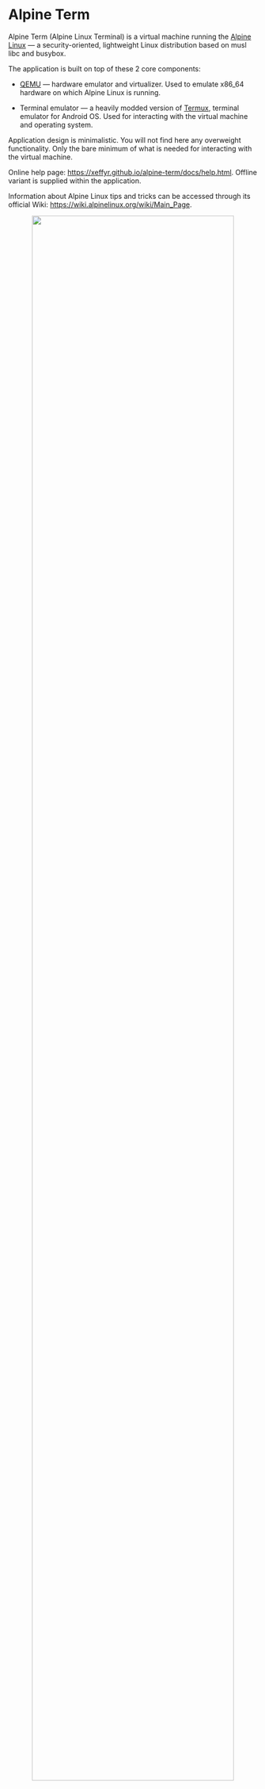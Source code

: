 # Alpine Term

Alpine Term (Alpine Linux Terminal) is a virtual machine running the
[Alpine Linux](https://alpinelinux.org) — a security-oriented, lightweight
Linux distribution based on musl libc and busybox.

The application is built on top of these 2 core components:

 - [QEMU](https://qemu.org) — hardware emulator and virtualizer. Used to
   emulate x86_64 hardware on which Alpine Linux is running.

 - Terminal emulator — a heavily modded version of [Termux](https://github.com/termux),
   terminal emulator for Android OS. Used for interacting with the virtual machine and
   operating system.

Application design is minimalistic. You will not find here any overweight
functionality. Only the bare minimum of what is needed for interacting with
the virtual machine.

Online help page: https://xeffyr.github.io/alpine-term/docs/help.html. Offline
variant is supplied within the application.

Information about Alpine Linux tips and tricks can be accessed through its official
Wiki: https://wiki.alpinelinux.org/wiki/Main_Page.

<p align="center"><img src="/help-page/img/demo_anim.gif" width="90%"/></p>

## What is this app for?

This application is a general purpose as it runs a full blown Linux distribution.
Alpine Linux has more than 10000 packages in its repositories and you can compile
your own. However, the hardware emulation leads to significant performance penalty.

Here are just a few ideas for what you can use Alpine Term application:

 - Educational purposes.

 - Development environment: compile & test your programs written in C, C++, Go,
   Python, etc.

 - Experimental sandbox: here you free for executing all kinds of potentially
   dangerous stuff without being afraid of damaging your host OS.

 - Run a local web server or TOR hidden service.

 - Run x86 Linux programs on your ARM(64) device.

 - Run software which requires root without rooting your Android device.

Alpine Term is NOT a terminal emulator for Android, rooting tool or hacking toolset.

## Installation

**Disclaimer**: by installing this software, you are agreeing to use it
on your own risk. Alpine Term comes with a disk image file containing the
software developed by third-parties. [Author](https://github.com/xeffyr)
is not responsible for any damage that may affect your device or data.

Alpine Term is provided in 2 variants:

 - Standard - small, only basic utilities are pre-installed in the VM image.

   Download: [alpine-term-v12.1-standard-release.apk](https://github.com/xeffyr/alpine-term/releases/download/v12.1/alpine-term-v12.1-standard-release.apk)

 - Ultimate - large, many utilities are available out-of-box. Close to configuration what I'm actually using.

   Download: [alpine-term-v12.1-ultimate-release.apk](https://github.com/xeffyr/alpine-term/releases/download/v12.1/alpine-term-v12.1-ultimate-release.apk)

Minimal recommended properties of your Android device:

 - Android OS 7.0 or higher.
 - 2 GHz CPU.
 - 2 GB of RAM.
 - 6 GB on disk.

## Alternate OS images

This application is primarily intended to boot Alpine Linux only, but other
operating systems should work too as soon as they have drivers for VirtIO
hardware.

Following pre-built QEMU images are available:

* Arch Linux (561M): [archlinux-alpine-term-r2020.09.13.qcow2](https://github.com/xeffyr/alpine-term/releases/download/v12.1/archlinux-alpine-term-r2020.09.13.qcow2)
* Debian 10 (670M): [debian10-alpine-term-r2020.09.13.qcow2](https://github.com/xeffyr/alpine-term/releases/download/v12.1/debian10-alpine-term-r2020.09.13.qcow2)

To use one of these images, download it, rename to `hdd.qcow2` and place
exactly at this location:
```
/storage/emulated/0/Android/data/alpine.term/files/
```
Image will be added as secondary drive on cold start. You can select to boot
from it in BIOS menu.

## Credits

Alpine Term relies on the source code of the following projects:

 - [Termux](https://github.com/termux/termux-app)
 - [QEMU](https://qemu.org)
 - [Socat](http://www.dest-unreach.org/socat/)
